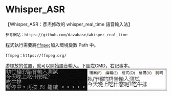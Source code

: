 # Whisper_ASR
【Whisper_ASR：彥杰修改的 whisper_real_time 語音輸入法】
```
參考網站：https://github.com/davabase/whisper_real_time
```
程式執行需要將[`ffmpeg`](https://ffmpeg.org/)加入環境變數 Path 中。
```
ffmpeg：https://ffmpeg.org/
```
游標放的位置，就可以開始語音輸入。下圖左CMD，右記事本。
![Demo gif](demo.gif)